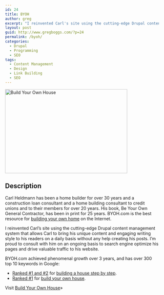 ```yaml
---
id: 24
title: BYOH
author: greg
excerpt: "I reinvented Carl's site using the cutting-edge Drupal content  management system that allows Carl to bring his unique content and  engaging writing style to his readers on a daily basis without any help creating his posts."
layout: post
guid: http://www.gregboggs.com/?p=24
permalink: /byoh/
categories:
  - Drupal
  - Programming
  - SEO
tags:
  - Content Management
  - Design
  - Link Building
  - SEO
---
```

<img class="alignleft size-medium wp-image-67" title="Build Your Own House" src="/wp-content/uploads/2010/09/byoh-400x275.jpg" alt="Build Your Own House" width="400" height="275" />

## Description

Carl Heldmann has been a home builder for over 30 years and a construction loan consultant and a home building consultant to credit unions and to their members for over 20 years. His book, Be Your Own General Contractor, has been in print for 25 years. BYOH.com is the best resource for [building your own home][1] on the Internet.

I reinvented Carl&#8217;s site using the cutting-edge Drupal content management system that allows Carl to bring his unique content and engaging writing style to his readers on a daily basis without any help creating his posts. I&#8217;m proud to consult with him on an ongoing basis to search engine optimize his pages and drive valuable traffic to his website.

BYOH.com achieved phenomenal growth over 3 years, and has over 300 top 10 keywords in Google:

  * [Ranked #1 and #2][2] for [building a house step by step][3].
  * [Ranked #1][4] for [build your own house][1].

Visit <a href="http://www.byoh.com/" target="_blank">Build Your Own House</a>»

 [1]: http://www.byoh.com/
 [2]: http://www.google.com/search?q=building+a+house+step+by+step
 [3]: http://www.byoh.com/stepbystep.htm
 [4]: http://www.google.com/search?q=build+your+own+house